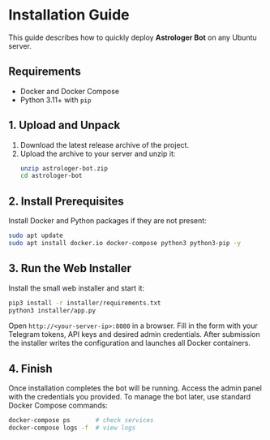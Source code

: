 # Installation Guide

This guide describes how to quickly deploy **Astrologer Bot** on any Ubuntu server.

## Requirements
- Docker and Docker Compose
- Python 3.11+ with `pip`

## 1. Upload and Unpack
1. Download the latest release archive of the project.
2. Upload the archive to your server and unzip it:
   ```bash
   unzip astrologer-bot.zip
   cd astrologer-bot
   ```

## 2. Install Prerequisites
Install Docker and Python packages if they are not present:
```bash
sudo apt update
sudo apt install docker.io docker-compose python3 python3-pip -y
```

## 3. Run the Web Installer
Install the small web installer and start it:
```bash
pip3 install -r installer/requirements.txt
python3 installer/app.py
```
Open `http://<your-server-ip>:8080` in a browser. Fill in the form with your Telegram tokens, API keys and desired admin credentials. After submission the installer writes the configuration and launches all Docker containers.

## 4. Finish
Once installation completes the bot will be running. Access the admin panel with the credentials you provided. To manage the bot later, use standard Docker Compose commands:
```bash
docker-compose ps       # check services
docker-compose logs -f  # view logs
```
